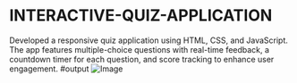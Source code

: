 # INTERACTIVE-QUIZ-APPLICATION
Developed a responsive quiz application using HTML, CSS, and JavaScript. The app features multiple-choice questions with real-time feedback, a countdown timer for each question, and score tracking to enhance user engagement.
#output
![Image](https://github.com/user-attachments/assets/95299098-138a-4e3b-b732-087847fa8109)
